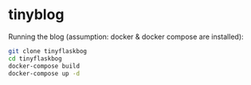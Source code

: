 # tinyblog

Running the blog (assumption: docker & docker compose are installed):
```sh
git clone tinyflaskbog
cd tinyflaskbog
docker-compose build
docker-compose up -d
```
